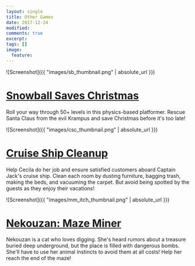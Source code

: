 ```yaml
---
layout: single
title: Other Games
date: 2017-12-24
modified:
comments: true
excerpt:
tags: []
image:
  feature:
---
```


![Screenshot]({{ "images/sb_thumbnail.png" | absolute_url }})
# [Snowball Saves Christmas](https://www.goldbargames.com/snowball-saves-christmas/)

Roll your way through 50+ levels in this physics-based platformer. Rescue Santa Claus from the evil Krampus and save Christmas before it's too late!

![Screenshot]({{ "images/csc_thumbnail.png" | absolute_url }})
# [Cruise Ship Cleanup](https://www.goldbargames.com/cruise-ship-cleanup)

Help Cecila do her job and ensure satisfied customers aboard Captain Jack's cruise ship. Clean each room by dusting furniture, bagging trash, making the beds, and vacuuming the carpet. But avoid being spotted by the guests as they enjoy their vacations!

![Screenshot]({{ "images/mm_itch_thumbnail.png" | absolute_url }})
# [Nekouzan: Maze Miner](https://www.goldbargames.com/nekouzan-maze-miner/)

​Nekouzan is a cat who loves digging. She's heard rumors about a treasure buried deep underground, but the place is filled with dangerous bombs. She'll have to use her animal instincts to avoid them at all costs! Help her reach the end of the maze!